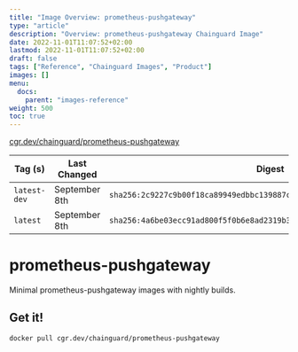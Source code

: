 ```yaml
---
title: "Image Overview: prometheus-pushgateway"
type: "article"
description: "Overview: prometheus-pushgateway Chainguard Image"
date: 2022-11-01T11:07:52+02:00
lastmod: 2022-11-01T11:07:52+02:00
draft: false
tags: ["Reference", "Chainguard Images", "Product"]
images: []
menu:
  docs:
    parent: "images-reference"
weight: 500
toc: true
---
```


[cgr.dev/chainguard/prometheus-pushgateway](https://github.com/chainguard-images/images/tree/main/images/prometheus-pushgateway)

| Tag (s)       | Last Changed  | Digest                                                                    |
|---------------|---------------|---------------------------------------------------------------------------|
|  `latest-dev` | September 8th | `sha256:2c9227c9b00f18ca89949edbbc139887c74df53ad0f1fe2969d8fcbf471cd344` |
|  `latest`     | September 8th | `sha256:4a6be03ecc91ad800f5f0b6e8ad2319b3e5928f973f26190b7726d9a1b562104` |

# prometheus-pushgateway

Minimal prometheus-pushgateway images with nightly builds.

## Get it!

```shell
docker pull cgr.dev/chainguard/prometheus-pushgateway
```
